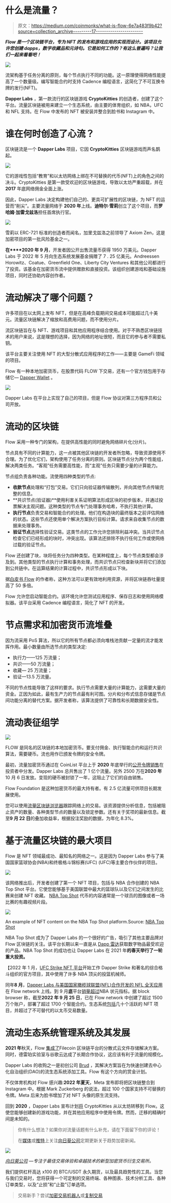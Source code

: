 # 什么是流量？

> 原文：<https://medium.com/coinmonks/what-is-flow-6e7a483f9b42?source=collection_archive---------17----------------------->

***Flow 是一个区块链平台，专为 NFT 的发布和游戏应用的实现而设计。该项目允许您创建 dapps，数字收藏品和元诗句。它是如何工作的？有这么普遍吗？让我们一起来看看吧！***

![](img/9cfb4c0af9f0b6dfc5c60b142ad5568d.png)

流架构基于任务分离的原则，每个节点执行不同的功能。这一原理使得网络性能提高了一个数量级。编写智能合约时支持 Cadence 编程语言，这简化了不可互换令牌的发行(NFT)。

**Dapper Labs** ，第一款流行的区块链游戏 **CryptoKitties** 的创造者，创建了这个平台。流量区块链被用来建立一个生态系统，由主要的体育组织，如 NBA，UFC 和 NFL 支持。在 Flow 中发布的 NFT 被安装并整合到脸书和 Instagram 中。

# 谁在何时创造了心流？

区块链流是一个 **Dapper Labs** 项目，它因 **CryptoKitties** 区块链游戏而声名鹊起。

![](img/8630e4c9c5c0d7f65f87c52ee9005560.png)

它的游戏性包括“教育”和以太坊网络上绑在不可替换的代币(NFT)上的角色之间的决斗。CryptoKitties 是第一款受欢迎的区块链游戏，导致以太坊严重超载，并在 **2017** 年底网络佣金全面上涨。

因此，Dapper Labs 决定构建他们自己的、更具可扩展性的区块链，为 NFT 的运营而“削尖”。主要流量网络于 **2020 年**上线。**迪特尔·雪莉**创立了这个项目，而**罗哈姆·加雷戈兹洛**担任首席执行官。

![](img/b3e8d2daf6eadfb52ef14e8583fac8c4.png)

雪莉以 ERC-721 标准的创造者而闻名，加里戈兹洛之前领导了 Axiom Zen，这是加密项目的第一批风险基金之一。

**在****2020 年 9 月**，开发者因公开出售流量币获得 1950 万美元。Dapper Labs 于 2022 年 5 月向生态系统发展基金捐赠了 7 . 25 亿美元。Andreessen Horowitz、Coatue、Greenfield One、Liberty City Ventures 和其他公司都进行了投资。该基金在加密货币流中提供赠款和直接投资。该组织创建游戏和基础设施项目，同时还协助内容创作者。

# 流动解决了哪个问题？

许多项目在以太网上发布 NFT，但是在高峰负载期间交易成本可能超过几十美元。流量区块链解决了缩放和高费用问题，而不使用分片。

流区块链旨在与 NFT、游戏项目和其他应用程序结合使用。对于不熟悉区块链技术的用户来说，这是理想的选择，因为网络的地址很短，而且它的参与者不需要私钥。

该平台主要关注使用 NFT 的大型分散式应用程序的工作——主要是 GameFi 领域的项目。

Flow 有一种本地加密货币，在股票代码 FLOW 下交易，还有一个官方钱包用于存储它— [Dapper Wallet](https://meetdapper.com/) 。

![](img/0b515a7f8c3de18569600e3b9eb1027f.png)

Dapper Labs 在平台上实现了自己的项目，但是 Flow 协议对第三方程序员和公司开放。

# 流动的区块链

Flow 采用一种专门的架构，在提供高性能的同时避免网络碎片化(分片)。

节点具有不同的计算能力，这一点被其他区块链的开发者所忽略，导致资源使用不合理。为了优化它们，架构使用了任务分离的原则。区块链节点分为两个性能组，解决两类任务。“客观”任务需要高性能，而“主观”任务只需要少量的计算能力。

节点组负责各种功能。流使用四种类型的节点:

*   **收款节点**处理和“打包”交易。它们只向验证器传输散列，并向其他节点传输完整的信息。
*   **共识节点(验证器)**使用利害关系证明算法形成区块的初步版本，并通过投票解决主观问题。这种类型的节点专门处理事务哈希，不执行其他计算。
*   **执行节点**负责交易和智能合约的处理。他们在构造块的最终版本之前评估网络的状态。这些节点还使用单个解决方案执行目标计算。请求来自收集节点的数据来处理事务。
*   **验证节点**选择性验证交易。这类节点的工作允许您排除利益冲突。当共识节点检查它们已经形成的块时，冲突出现。该算法还排除不执行任何工作或使网络过载的验证节点。

Flow 还创建了块，块将任务分为四种类型。在某种程度上，每个节点类型都会涉及到。其他类型的节点执行计算和事务处理，而共识节点只检查新块并将它们添加到公共链中。在运算结果的计算过程中，共识节点形成以下块。

据[白皮书 Flow](https://arxiv.org/pdf/1909.05821.pdf) 的作者称，这种方法可以更有效地利用资源，并将区块链吞吐量提高了 50 多倍。

Flow 允许您启动智能合约。该环境允许您测试应用程序、保存日志和使用网络模拟器。该平台采用 Cadence 编程语言，简化了 NFT 的开发。

# 节点需求和加密货币流堆叠

因为流采用 PoS 算法，所以它的所有节点都必须向堆栈池贡献一定量的流才能发挥作用。最小数量由所选节点的类型决定:

*   执行力——125 万流量；
*   共识——50 万流量；
*   收藏— 25 万流量；
*   验证—13.5 万流量。

不同的节点性能导致了这样的要求。执行节点需要大量的计算能力，这需要大量的资金。正因为如此，最有生产力的节点最有利可图。分片和分布式信息存储是节点间功能分离的替代方案。据开发者称，该算法提供了可靠性和长期数据安全性。

# 流动表征组学

![](img/78b490b0906d0517620778239976a22f.png)

FLOW 是同名的区块链的本地加密货币。要支付佣金、执行智能合约和运行共识算法，需要硬币。流也用作已颁发令牌的安全令牌。

最初，流量加密货币通过在 CoinList 平台上于 **2020** 年底举行的[公开令牌销售](https://icodrops.com/flow/)在投资者中分发。Dapper Labs 总共售出了 1 亿个流量。另外 2500 万在**2020 年**10 月 6 日发放。变现的硬币被封锁了一年，这阻止了它们的自由销售。

Flow Foundation 是这种加密货币的最大持有者。有 2.5 亿流量可供项目长期发展使用。

您可以使用[流量区块链浏览器](https://flowscan.org/)跟踪网络上的交易。该资源提供分析信息，包括被阻止资产的数量、各种类型节点的数量以及锁定参数。还有关于奖项的最新信息。截至**9 月 22 日**的叠加收益率，根据投注奖励的数据，为年化 8.3%。

# 基于流量区块链的最大项目

Flow 是 NFT 领域最成功、最知名的网络之一。这是因为 Dapper Labs 参与了美国国家篮球协会(NBA)和终极格斗锦标赛(UFC) (UFC)等主要合作伙伴的项目。

![](img/d8483ff29a17c15afc7e2b6d42bd1d0b.png)

该网络推出后，开发者创建了第一个 NFT 项目，包括与 NBA 合作创建的 NBA Top Shot 平台。它使您能够基于美国联盟中最大的篮球队以及它们之间发生的比赛来创建 NFT 收藏。 [NBA Top Shot](https://nbatopshot.com/) 代币的内容通常是一个球员的图像或者一场比赛的有趣视频片段。

![](img/da2f66b5df41efe7c4a6d1a4bdf24109.png)

An example of NFT content on the NBA Top Shot platform.Source: [NBA Top Shot](https://nbatopshot.com/listings/p2p/ddfe1fcb-c3f5-449f-b645-5fc4d308cc64+df1fac1c-f4f8-49b9-b548-dc1ced9a9032)

NBA Top Shot 成为了 Dapper Labs 的一个很好的广告，吸引了其他主要品牌对 Flow 区块链的关注。该平台长期以来一直是从 [Dapp 雷达](https://dappradar.com/rankings/category/collectibles)获取数字物品最受欢迎的产品。NBA Top Shot 的成功也让 Dapper Labs 在 2021 年**的春天举行了一轮重大投资。**

【2022 年 1 月，[UFC Strike NFT 平台](https://www.ufcstrike.com/)开始工作 Dapper Strike 和著名的综合格斗组织的官方项目，其中使用了许多 NBA 顶尖的投篮机械师。

同年**8 月**，[Dapper Labs 与美国国家橄榄球联盟(NFL)合作开发的 NFL 全天应用](https://www.nfl.com/news/nfl-nflpa-and-dapper-labs-launch-nfl-all-day-digital-video-highlight-nfl-platfor)在 Flow network 上线。到 9 月**底**平台[销量超过](https://beincrypto.com/nfl-all-day-monthly-sales-surpass-nba-top-shot-battle-flows-top-nft-collection/)NBA 状元指标。据 block browser 称，截至**2022 年 9 月 25 日**，已在 Flow network 中创建了超过 1500 万个账户，部署了超过 1700 个智能合约。生态系统[包括](https://www.flowverse.co/rankings)几十个活跃的 NFT 项目，并超过了不可替代的以太币交易数量。

# 流动生态系统管理系统及其发展

**2021 年**秋天，Flow [集成了](https://filecoin.io/blog/posts/filecoin-becomes-official-storage-collaborator-for-flow-blockchain/)Filecoin 区块链平台的分散式云文件存储解决方案。同时，德雷珀实验室与谷歌云达成了长期合作协议，这应该有利于流量的规模化。

Dapper Labs 的收购之一是初创公司 [Brud](https://www.dapperlabs.com/newsroom/dapper-labs-acquires-brud) ，其解决方案旨在为快速创建去中心化自治组织(DAO)的流生态系统添加工具。Flow 有这个方向的赏金计划。

不仅体育机构对 Flow 感兴趣:**2022 年夏天**，Meta 宣布即将把区块链整合到 Instagram 中。根据 Mark Zuckerberg 的说法，超过 100 个国家支持不可替换的令牌。Meta 后来为脸书增加了对 NFT 头像的原生流支持。

回到 **2020** ，Dapper Labs 宣布计划[将](https://cointelegraph.com/news/dapper-labs-welcomes-cryptokitties-onto-flow-blockchain) CryptoKitties 从以太坊转移到 Flow。这使您能够创建新的游戏功能，并在其他应用程序中使用令牌。然而，迁移的精确时间是未知的。

> 你有什么想法？如果你对流量话题有什么补充，请在下面留下你的评论！
> 
> 在[媒体](/@SunflowerCorpAdmin)或[推特](https://mobile.twitter.com/sunflower_corp)上关注[向日葵公司](https://sunflowercorp.com/)定期更新关于趋势加密新闻。

![](img/12f3e46f3bf15291a8ffc869e2ffc7c4.png)

[*向日葵公司*](https://sunflowercorp.com/) *—专注于最佳交易体验和卓越技术的新型加密货币衍生交易所。*

我们提供杠杆高达 x100 的 BTC/USDT 永久期货，以及最具趋势性的工具。当您与我们交易时，您将获得一个可定制的交易终端、各种图表、技术分析工具、各种订单类型，以及“止损”和“止盈”订单选项。

> 交易新手？尝试[加密交易机器人](/coinmonks/crypto-trading-bot-c2ffce8acb2a)或[复制交易](/coinmonks/top-10-crypto-copy-trading-platforms-for-beginners-d0c37c7d698c)